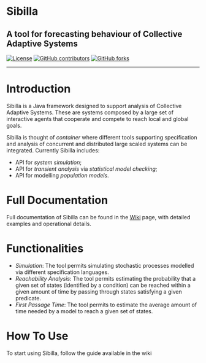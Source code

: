 # Sibilla
## A tool for forecasting behaviour of Collective Adaptive Systems

[![License](https://img.shields.io/github/license/quasylab/sibilla)](/LICENSE)
[![GitHub contributors](https://img.shields.io/github/contributors/quasylab/sibilla)](https://github.com/quasylab/sibilla/graphs/contributors)
[![GitHub forks](https://img.shields.io/github/forks/quasylab/sibilla?style=social)](https://github.com/quasylab/sibilla/fork)
<hr/>

# Introduction

Sibilla is a Java framework designed to support analysis of Collective Adaptive Systems. These are systems composed by a large set of interactive agents that cooperate and compete to reach local and global goals. 

Sibilla is thought of *container* where different tools supporting specification and analysis of concurrent and distributed large scaled systems can be integrated. Currently Sibilla includes:

* API for *system simulation*;
* API for *transient analysis* via *statistical model checking*;
* API for modelling *population models*.

# Full Documentation
Full documentation of Sibilla can be found in the [Wiki](https://github.com/quasylab/sibilla/wiki) page, with detailed examples and operational details.

# Functionalities

- *Simulation*: The tool permits simulating stochastic processes modelled via different specification languages.
- *Reachability Analysis*: The tool permits estimating the probability that a given set of states (identified by a condition) can be reached within a given amount of time by passing through states satisfying a given predicate.
- *First Passage Time*: The tool permits to estimate the average amount of time needed by a model to reach a given set of states.

# How To Use
To start using Sibilla, follow the guide available in the wiki
